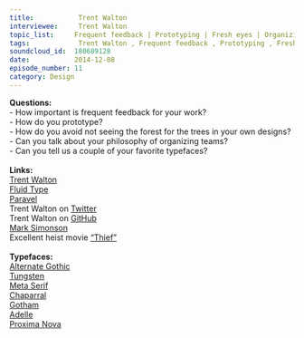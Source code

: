 ```yaml
--- 
title:           Trent Walton 
interviewee:     Trent Walton 
topic_list:     Frequent feedback | Prototyping | Fresh eyes | Organizing teams | Favorite typefaces
tags:            Trent Walton , Frequent feedback , Prototyping , Fresh eyes , Organizing teams , Favorite typefaces
soundcloud_id:  180689128
date:           2014-12-08
episode_number: 11
category: Design
---
```


<p class="show_notes_display"><b>Questions:</b><br>- How important is frequent feedback for your work?<br>- How do you prototype?<br>- How do you avoid not seeing the forest for the trees in your own designs?<br>- Can you talk about your philosophy of organizing teams?<br>- Can you tell us a couple of your favorite typefaces?<br><br><b>Links:</b><br><a rel="nofollow" target="_blank" href="http://trentwalton.com/">Trent Walton</a><br><a rel="nofollow" target="_blank" href="http://trentwalton.com/2012/06/19/fluid-type/">Fluid Type</a><br><a rel="nofollow" target="_blank" href="http://paravelinc.com/">Paravel</a><br>Trent Walton on <a rel="nofollow" target="_blank" href="https://twitter.com/trentwalton">Twitter</a><br>Trent Walton on <a rel="nofollow" target="_blank" href="https://github.com/TrentWalton">GitHub</a><br><a rel="nofollow" target="_blank" href="http://www.marksimonson.com/">Mark Simonson</a><br>Excellent heist movie <a rel="nofollow" target="_blank" href="http://en.wikipedia.org/wiki/Thief_%28film%29">“</a><a rel="nofollow" target="_blank" href="http://en.wikipedia.org/wiki/Thief_%28film%29">Thief</a><a rel="nofollow" target="_blank" href="http://en.wikipedia.org/wiki/Thief_%28film%29">”</a><br><br><b>Typefaces:</b><br><a rel="nofollow" target="_blank" href="http://www.fonts.com/font/linotype/alternate-gothic">Alternate Gothic</a><br><a rel="nofollow" target="_blank" href="http://www.typography.com/fonts/tungsten/overview/">Tungsten</a><br><a rel="nofollow" target="_blank" href="https://typekit.com/fonts/ff-meta-serif-web-pro">Meta Serif</a><br><a rel="nofollow" target="_blank" href="http://www.fonts.com/font/adobe/chaparral#product_top">Chaparral</a><br><a rel="nofollow" target="_blank" href="http://www.typography.com/fonts/gotham/overview/">Gotham</a><br><a rel="nofollow" target="_blank" href="http://www.type-together.com/Adelle">Adelle</a><br><a rel="nofollow" target="_blank" href="http://www.marksimonson.com/fonts/view/proxima-nova">Proxima Nova</a><br><br><br><br><br><br></p>
